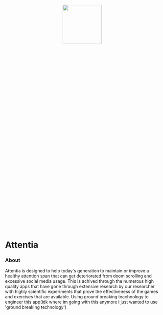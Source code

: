 
<p align="center">
  <img width="128" height="128" src="https://github.com/user-attachments/assets/066628c4-1148-4d18-8bb3-acde1bd24958">
  <p style="font-size: 40rem;" align="center"><h1>Attentia</h1></p> 
</p>

### About
Attentia is designed to help today's generation to maintain or improve a healthy attention span that can get deteriorated from doom scrolling and excessive social media usage. This is achived through the numerous high quality apps that have gone through extensive research by our researcher with highly scientific experiments that prove the effectiveness of the games and exercises that are available. Using ground breaking teachnology to engineer this app(idk where im going with this anymore i just wanted to use 'ground breaking technology')
